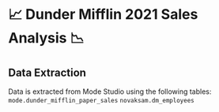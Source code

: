 # :chart_with_upwards_trend: Dunder Mifflin 2021 Sales Analysis :chart_with_downwards_trend:

## Data Extraction
Data is extracted from Mode Studio using the following tables:
`mode.dunder_mifflin_paper_sales` 
`novaksam.dm_employees` 
